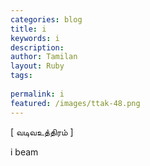 ```yaml
---
categories: blog
title: i
keywords: i
description: 
author: Tamilan
layout: Ruby
tags: 
 
permalink: i
featured: /images/ttak-48.png
---
```

  
[ வடிவஉத்திரம் ]  
  
i beam